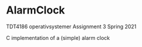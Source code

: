 # AlarmClock

TDT4186 operativsystemer
Assignment 3
Spring 2021

C implementation of a (simple) alarm clock
